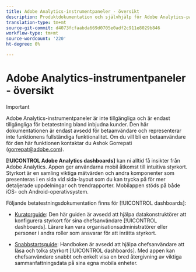 ```yaml
---
title: Adobe Analytics-instrumentpaneler - översikt
description: Produktdokumentation och självhjälp för Adobe Analytics-paneler
translation-type: tm+mt
source-git-commit: d4073fcfaabda669d0705e0adf2c911e8029b846
workflow-type: tm+mt
source-wordcount: '220'
ht-degree: 0%

---
```



# Adobe Analytics-instrumentpaneler - översikt

>[!IMPORTANT]
>
>Adobe Analytics-instrumentpaneler är inte tillgängliga och är endast tillgängliga för betatestning bland inbjudna kunder. Den här dokumentationen är endast avsedd för betaanvändare och representerar inte funktionens fullständiga funktionalitet. Om du vill bli en betaanvändare för den här funktionen kontaktar du Ashok Gorrepati (gorrepat@adobe.com).

**[!UICONTROL Adobe Analytics dashboards]** kan ni alltid få insikter från Adobe Analytics. Appen ger användarna mobil åtkomst till intuitiva styrkort. Styrkort är en samling viktiga mätvärden och andra komponenter som presenteras i en sida vid sida-layout som du kan trycka på för mer detaljerade uppdelningar och trendrapporter. Mobilappen stöds på både iOS- och Android-operativsystem.

Följande betatestningsdokumentation finns för [!UICONTROL dashboards]:

* [Kuratorguide](https://docs.adobe.com/content/help/en/analytics/analyze/mobapp/curator.html): Den här guiden är avsedd att hjälpa datakonstruktörer att konfigurera styrkort för sina chefsanvändare [!UICONTROL dashboards]. Lärare kan vara organisationsadministratörer eller personer i andra roller som ansvarar för att inrätta styrkort.

* [Snabbstartsguide](https://docs.adobe.com/content/help/en/analytics/analyze/mobapp/executive.html): Handboken är avsedd att hjälpa chefsanvändare att läsa och tolka styrkort [!UICONTROL dashboards]. Med appen kan chefsanvändare snabbt och enkelt visa en bred återgivning av viktiga sammanfattningsdata på sina egna mobila enheter.
